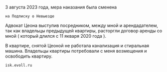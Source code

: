3 августа 2023 года, мера наказания была сменена 

    на Подписку о Невыезде

Адвокат Цеона выступив посредником, между мной и арендадателем, 
так как владельцы предыдущей квартиры, расторгли договор 
аренды со мной ( который длился с 11 якваря 2020 года ).

В квартире, снятой Цеоной не работала 
канализация и стиральная машина. Владельцы квартиры 
потребовали с меня возмещения и освободить квартиру.

    isk.evoll.ru
